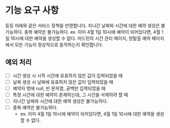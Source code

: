 # 기능 요구 사항

등등
아래와 같은 서비스 정책을 반영합니다.
지나간 날짜와 시간에 대한 예약 생성은 불가능하다.
중복 예약은 불가능하다.
ex. 이미 4월 1일 10시에 예약이 되어있다면, 4월 1일 10시에 대한 예약을 생성할 수 없다.
어드민의 시간 관리 페이지, 방탈출 예약 페이지에서 모든 기능이 정상적으로 동작하는지 확인합니다.

## 예외 처리

- [ ] 시간 생성 시 시작 시간에 유효하지 않은 값이 입력되었을 때
- [ ] 날짜 생성 시 날짜에 유효하지 않은 값이 입력되었을 때
- [ ] 예약자 명에 null, 빈 문자열, 공백만 입력되었을 때
- [ ] 특정 시간에 대한 예약이 존재하는데, 그 시간을 삭제하려 할 때
- [ ] 지나간 날짜와 시간에 대한 예약 생성은 불가능하다.
- [ ] 중복 예약은 불가능하다.
  - ex. 이미 4월 1일 10시에 예약이 되어있다면, 4월 1일 10시에 대한 예약을 생성할 수 없다.

